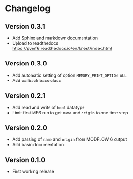# Changelog



## Version 0.3.1

* Add Sphinx and markdown documentation
* Upload to readthedocs https://pymf6.readthedocs.io/en/latest/index.html


## Version 0.3.0

* Add automatic setting of option `MEMORY_PRINT_OPTION ALL`
* Add callback base class

## Version 0.2.1

* Add read and write of `bool` datatype
* Limit first MF6 run to get `name` and `origin` to one time step

## Version 0.2.0

* Add parsing of `name` and `origin` from MODFLOW 6 output
* Add basic documentation

## Version 0.1.0

* First working release